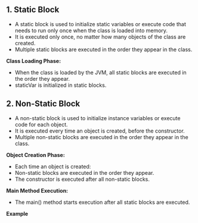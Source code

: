 ## 1. Static Block
- A static block is used to initialize static variables or execute code that needs to run only once when the class is loaded into memory.
- It is executed only once, no matter how many objects of the class are created.
- Multiple static blocks are executed in the order they appear in the class.
  
**Class Loading Phase:**
- When the class is loaded by the JVM, all static blocks are executed in the order they appear.
- staticVar is initialized in static blocks.

## 2. Non-Static Block
- A non-static block is used to initialize instance variables or execute code for each object.
- It is executed every time an object is created, before the constructor.
- Multiple non-static blocks are executed in the order they appear in the class.

**Object Creation Phase:**

- Each time an object is created:
- Non-static blocks are executed in the order they appear.
- The constructor is executed after all non-static blocks.
  
**Main Method Execution:**
- The main() method starts execution after all static blocks are executed.

**Example**
```
```
